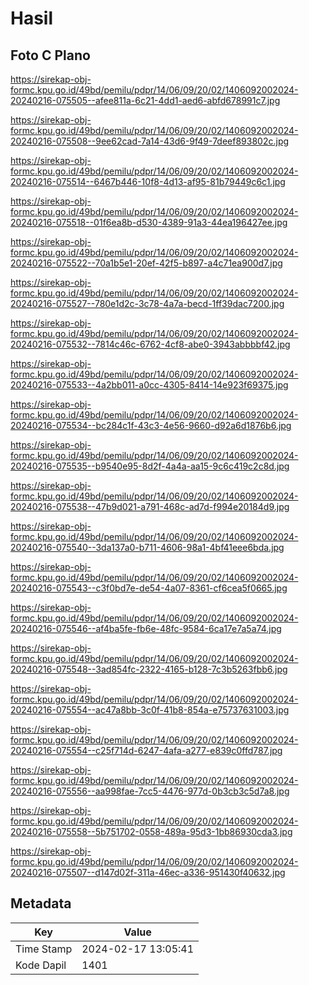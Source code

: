 # Hasil

## Foto C Plano

https://sirekap-obj-formc.kpu.go.id/49bd/pemilu/pdpr/14/06/09/20/02/1406092002024-20240216-075505--afee811a-6c21-4dd1-aed6-abfd678991c7.jpg

https://sirekap-obj-formc.kpu.go.id/49bd/pemilu/pdpr/14/06/09/20/02/1406092002024-20240216-075508--9ee62cad-7a14-43d6-9f49-7deef893802c.jpg

https://sirekap-obj-formc.kpu.go.id/49bd/pemilu/pdpr/14/06/09/20/02/1406092002024-20240216-075514--6467b446-10f8-4d13-af95-81b79449c6c1.jpg

https://sirekap-obj-formc.kpu.go.id/49bd/pemilu/pdpr/14/06/09/20/02/1406092002024-20240216-075518--01f6ea8b-d530-4389-91a3-44ea196427ee.jpg

https://sirekap-obj-formc.kpu.go.id/49bd/pemilu/pdpr/14/06/09/20/02/1406092002024-20240216-075522--70a1b5e1-20ef-42f5-b897-a4c71ea900d7.jpg

https://sirekap-obj-formc.kpu.go.id/49bd/pemilu/pdpr/14/06/09/20/02/1406092002024-20240216-075527--780e1d2c-3c78-4a7a-becd-1ff39dac7200.jpg

https://sirekap-obj-formc.kpu.go.id/49bd/pemilu/pdpr/14/06/09/20/02/1406092002024-20240216-075532--7814c46c-6762-4cf8-abe0-3943abbbbf42.jpg

https://sirekap-obj-formc.kpu.go.id/49bd/pemilu/pdpr/14/06/09/20/02/1406092002024-20240216-075533--4a2bb011-a0cc-4305-8414-14e923f69375.jpg

https://sirekap-obj-formc.kpu.go.id/49bd/pemilu/pdpr/14/06/09/20/02/1406092002024-20240216-075534--bc284c1f-43c3-4e56-9660-d92a6d1876b6.jpg

https://sirekap-obj-formc.kpu.go.id/49bd/pemilu/pdpr/14/06/09/20/02/1406092002024-20240216-075535--b9540e95-8d2f-4a4a-aa15-9c6c419c2c8d.jpg

https://sirekap-obj-formc.kpu.go.id/49bd/pemilu/pdpr/14/06/09/20/02/1406092002024-20240216-075538--47b9d021-a791-468c-ad7d-f994e20184d9.jpg

https://sirekap-obj-formc.kpu.go.id/49bd/pemilu/pdpr/14/06/09/20/02/1406092002024-20240216-075540--3da137a0-b711-4606-98a1-4bf41eee6bda.jpg

https://sirekap-obj-formc.kpu.go.id/49bd/pemilu/pdpr/14/06/09/20/02/1406092002024-20240216-075543--c3f0bd7e-de54-4a07-8361-cf6cea5f0665.jpg

https://sirekap-obj-formc.kpu.go.id/49bd/pemilu/pdpr/14/06/09/20/02/1406092002024-20240216-075546--af4ba5fe-fb6e-48fc-9584-6ca17e7a5a74.jpg

https://sirekap-obj-formc.kpu.go.id/49bd/pemilu/pdpr/14/06/09/20/02/1406092002024-20240216-075548--3ad854fc-2322-4165-b128-7c3b5263fbb6.jpg

https://sirekap-obj-formc.kpu.go.id/49bd/pemilu/pdpr/14/06/09/20/02/1406092002024-20240216-075554--ac47a8bb-3c0f-41b8-854a-e75737631003.jpg

https://sirekap-obj-formc.kpu.go.id/49bd/pemilu/pdpr/14/06/09/20/02/1406092002024-20240216-075554--c25f714d-6247-4afa-a277-e839c0ffd787.jpg

https://sirekap-obj-formc.kpu.go.id/49bd/pemilu/pdpr/14/06/09/20/02/1406092002024-20240216-075556--aa998fae-7cc5-4476-977d-0b3cb3c5d7a8.jpg

https://sirekap-obj-formc.kpu.go.id/49bd/pemilu/pdpr/14/06/09/20/02/1406092002024-20240216-075558--5b751702-0558-489a-95d3-1bb86930cda3.jpg

https://sirekap-obj-formc.kpu.go.id/49bd/pemilu/pdpr/14/06/09/20/02/1406092002024-20240216-075507--d147d02f-311a-46ec-a336-951430f40632.jpg


## Metadata

| Key        | Value               |
| ---------- | ------------------- |
| Time Stamp | 2024-02-17 13:05:41 |
| Kode Dapil | 1401                |



